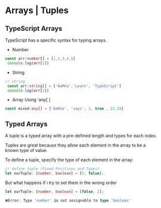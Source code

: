 # Arrays | Tuples

## TypeScript Arrays

TypeScript has a specific syntax for typing arrays.
- Number
```ts
const arr:number[] = [1,2,3,4,5]
 console.log(arr[2])
 ```
- String
```ts
// string
 const arr:string[] = ['AaMna','Learn', 'TypeScript']
 console.log(arr[2])
 ```

- Array Using 'any[ ]
```ts 
const mixed:any[] = ['AaMna', 'says', 2, true , 22.34] 
```

 ## Typed Arrays
 A tuple is a typed array with a pre-defined length and types for each index.

Tuples are great because they allow each element in the array to be a known type of value.

To define a tuple, specify the type of each element in the array:

```ts
// define tuple (Fixed Positions and Types)
let ourTuple: [number, boolean] = [5, false];
```

But what happens if i try to set them in the wrong order

```ts
let ourTuple: [number, boolean] = [false, 2]; 

❌Error: Type 'number' is not assignable to type 'boolean'
```
